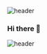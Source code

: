 

![header](https://capsule-render.vercel.app/api?type=slice&animation=blinking&color=auto&height=200&section=header&text=hello&fontSize=100)

### Hi there 👋

![header](https://capsule-render.vercel.app/api?type=slice&animation=blinking&color=auto&height=200&section=footer&text=&fontSize=70)

<!--
**he-reme/he-reme** is a ✨ _special_ ✨ repository because its `README.md` (this file) appears on your GitHub profile.


Here are some ideas to get you started:

- 🔭 I’m currently working on ...
- 🌱 I’m currently learning ...
- 👯 I’m looking to collaborate on ...
- 🤔 I’m looking for help with ...
- 💬 Ask me about ...
- 📫 How to reach me: ...
- 😄 Pronouns: ...
- ⚡ Fun fact: ...
-->
